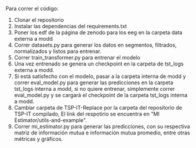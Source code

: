 Para correr el código:

1. Clonar el repositorio
2. Instalar las dependencias del requirements.txt
3. Poner los edf de la página de zenodo para los eeg en la carpeta data externa a modd
4. Correr datasets.py para generar los datos en segmentos, filtrados, normalizados y listos para entrenar.
5. Correr train_transformer.py para entrenar el modelo
6. Una vez entrenado se genera un checkpoint en la carpeta de tst_logs externa a modd.
7. Si está satisfecho con el modelo, pasar a la carpeta interna de modd y correr eval_model.py para generar las predicciones en la carpeta tst_logs interna a modd, si no quiere entrenar, simplemente correr eval_model.py y se cargará el checkpoint de la carpeta tst_logs interna a modd.
8. Cambiar carpeta de TSP-IT-Replace por la carpeta del repositorio de TSP-IT compilado, El link del respotirio se encuentra en "MI Estimator/utils-and-example".
9. Correr mi_estimator.py para generar las predicciones, con su respectiva matriz de información mutua e información mutua promedio, entre otras métricas y gráficos.